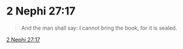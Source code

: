 # 2 Nephi 27:17

> And the man shall say: I cannot bring the book, for it is sealed.

[2 Nephi 27:17](https://www.churchofjesuschrist.org/study/scriptures/bofm/2-ne/27?lang=eng&id=p17#p17)


